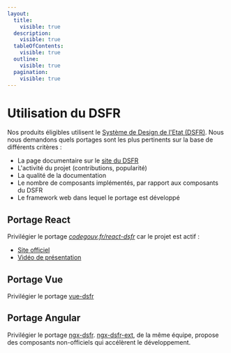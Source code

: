 ```yaml
---
layout:
  title:
    visible: true
  description:
    visible: true
  tableOfContents:
    visible: true
  outline:
    visible: true
  pagination:
    visible: true
---
```


# Utilisation du DSFR

Nos produits éligibles utilisent le [Système de Design de l'Etat (DSFR)](https://www.systeme-de-design.gouv.fr/).
Nous nous demandons quels portages sont les plus pertinents sur la base de différents critères :
* La page documentaire sur le [site du DSFR](https://www.systeme-de-design.gouv.fr/communaute/portages-en-cours)
* L'activité du projet (contributions, popularité)
* La qualité de la documentation
* Le nombre de composants implémentés, par rapport aux composants du DSFR
* Le framework web dans lequel le portage est développé

## Portage React
Privilégier le portage [_codegouv.fr/react-dsfr_](https://github.com/codegouvfr/react-dsfr) car le projet est actif :
* [Site officiel](https://react-dsfr.codegouv.studio/)
* [Vidéo de présentation](https://code.gouv.fr/fr/bluehats/react-dsfr/)

## Portage Vue
Privilégier le portage [vue-dsfr](https://github.com/dnum-mi/vue-dsfr)

## Portage Angular
Privilégier le portage [ngx-dsfr](https://gitlab.mim-libre.fr/men/transverse/dsmen/ngx-dsfr-components). [ngx-dsfr-ext](https://gitlab.mim-libre.fr/men/transverse/dsmen/ngx-dsfr-ext), de la même équipe, propose des composants non-officiels qui accélèrent le développement.